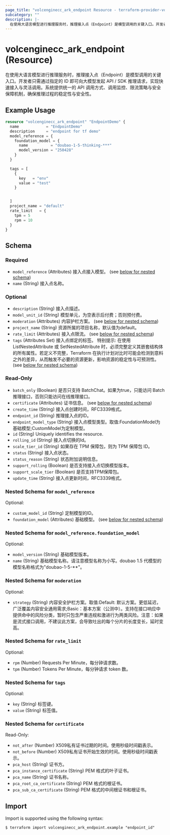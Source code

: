 ```yaml
---
page_title: "volcenginecc_ark_endpoint Resource - terraform-provider-volcenginecc"
subcategory: ""
description: |-
  在使用大语言模型进行推理服务时，推理接入点（Endpoint）是模型调用的关键入口。开发者只需通过指定的 ID 即可向大模型发起 API / SDK 推理请求，实现快速接入与灵活调用。系统提供统一的 API 调用方式、调用监控、限流策略与安全保障机制，确保推理过程的稳定性与安全性。
---
```


# volcenginecc_ark_endpoint (Resource)

在使用大语言模型进行推理服务时，推理接入点（Endpoint）是模型调用的关键入口。开发者只需通过指定的 ID 即可向大模型发起 API / SDK 推理请求，实现快速接入与灵活调用。系统提供统一的 API 调用方式、调用监控、限流策略与安全保障机制，确保推理过程的稳定性与安全性。

## Example Usage

```terraform
resource "volcenginecc_ark_endpoint" "EndpointDemo" {
  name            = "EndpointDemo"
  description     = "endpoint for tf demo"
  model_reference = {
    foundation_model = {
      name          = "doubao-1-5-thinking-***"
      model_version = "250428"
    }
  }

  tags = [
    {
      key   = "env"
      value = "test"
    }


  ]
  project_name = "default"
  rate_limit   = {
    tpm = 5
    rpm = 10
  }
}
```

<!-- schema generated by tfplugindocs -->
## Schema

### Required

- `model_reference` (Attributes) 接入点接入模型。 (see [below for nested schema](#nestedatt--model_reference))
- `name` (String) 接入点名称。

### Optional

- `description` (String) 接入点描述。
- `model_unit_id` (String) 模型单元，为空表示后付费；否则预付费。
- `moderation` (Attributes) 内容护栏方案。 (see [below for nested schema](#nestedatt--moderation))
- `project_name` (String) 资源所属的项目名称，默认值为default。
- `rate_limit` (Attributes) 接入点限流。 (see [below for nested schema](#nestedatt--rate_limit))
- `tags` (Attributes Set) 接入点绑定的标签。
 特别提示: 在使用 ListNestedAttribute 或 SetNestedAttribute 时，必须完整定义其嵌套结构体的所有属性。若定义不完整，Terraform 在执行计划对比时可能会检测到意料之外的差异，从而触发不必要的资源更新，影响资源的稳定性与可预测性。 (see [below for nested schema](#nestedatt--tags))

### Read-Only

- `batch_only` (Boolean) 是否只支持 BatchChat。如果为true，只能访问 Batch 推理接口，否则只能访问在线推理接口。
- `certificate` (Attributes) 证书信息。 (see [below for nested schema](#nestedatt--certificate))
- `create_time` (String) 接入点创建时间，RFC3339格式。
- `endpoint_id` (String) 推理接入点的ID。
- `endpoint_model_type` (String) 接入点模型类型。取值:FoundationModel为基础模型;CustomModel为定制模型。
- `id` (String) Uniquely identifies the resource.
- `rolling_id` (String) 接入点切换的Id。
- `scale_tier_id` (String) 如果存在 TPM 保障包，则为 TPM 保障包 ID。
- `status` (String) 接入点状态。
- `status_reason` (String) 状态附加说明信息。
- `support_rolling` (Boolean) 是否支持接入点切换模型版本。
- `support_scale_tier` (Boolean) 是否支持TPM保障包。
- `update_time` (String) 接入点更新时间，RFC3339格式。

<a id="nestedatt--model_reference"></a>
### Nested Schema for `model_reference`

Optional:

- `custom_model_id` (String) 定制模型的ID。
- `foundation_model` (Attributes) 基础模型。 (see [below for nested schema](#nestedatt--model_reference--foundation_model))

<a id="nestedatt--model_reference--foundation_model"></a>
### Nested Schema for `model_reference.foundation_model`

Optional:

- `model_version` (String) 基础模型版本。
- `name` (String) 基础模型名称。请注意模型名称为小写。doubao 1.5 代模型的模型名称格式为"doubao-1-5-**"。



<a id="nestedatt--moderation"></a>
### Nested Schema for `moderation`

Optional:

- `strategy` (String) 内容安全护栏方案。取值:Default: 默认方案。更低延迟，广泛覆盖内容安全通用需求;Basic：基本方案（公测中）。支持在接口响应中提供命中的风险分类，暂时只包含严重违规和激进行为两类风险。注意：如果是流式接口调用，不建议此方案，会导致吐出的每个分片的长度变长，延时变高。


<a id="nestedatt--rate_limit"></a>
### Nested Schema for `rate_limit`

Optional:

- `rpm` (Number) Requests Per Minute，每分钟请求数。
- `tpm` (Number) Tokens Per Minute，每分钟请求 token 数。


<a id="nestedatt--tags"></a>
### Nested Schema for `tags`

Optional:

- `key` (String) 标签键。
- `value` (String) 标签值。


<a id="nestedatt--certificate"></a>
### Nested Schema for `certificate`

Read-Only:

- `not_after` (Number) X509私有证书过期的时间。使用秒级时间戳表示。
- `not_before` (Number) X509私有证书开始生效的时间。使用秒级时间戳表示。
- `pca_host` (String) 证书方。
- `pca_instance_certificate` (String) PEM 格式的叶子证书。
- `pca_name` (String) 证书名称。
- `pca_root_ca_certificate` (String) PEM 格式的根证书。
- `pca_sub_ca_certificate` (String) PEM 格式的中间根证书和根证书。

## Import

Import is supported using the following syntax:

```shell
$ terraform import volcenginecc_ark_endpoint.example "endpoint_id"
```